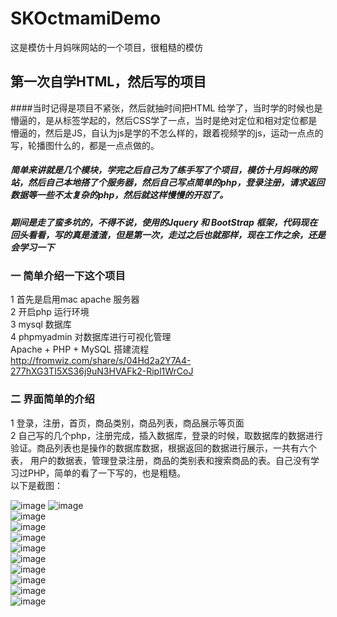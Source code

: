 # SKOctmamiDemo
这是模仿十月妈咪网站的一个项目，很粗糙的模仿
## 第一次自学HTML，然后写的项目
####当时记得是项目不紧张，然后就抽时间把HTML 给学了，当时学的时候也是懵逼的，是从标签学起的，然后CSS学了一点，当时是绝对定位和相对定位都是懵逼的，然后是JS，自认为js是学的不怎么样的，跟着视频学的js，运动一点点的写，轮播图什么的，都是一点点做的。 
##### 简单来讲就是几个模块，学完之后自己为了练手写了个项目，模仿十月妈咪的网站，然后自己本地搭了个服务器，然后自己写点简单的php，登录注册，请求返回数据等一些不太复杂的php，然后就这样慢慢的开怼了。
##### 期间是走了蛮多坑的，不得不说，使用的Jquery 和 BootStrap 框架，代码现在回头看看，写的真是渣渣，但是第一次，走过之后也就那样，现在工作之余，还是会学习一下
### 一 简单介绍一下这个项目  
1 首先是启用mac apache 服务器  
2 开启php 运行环境  
3 mysql 数据库  
4 phpmyadmin 对数据库进行可视化管理   
Apache + PHP + MySQL
搭建流程
http://fromwiz.com/share/s/04Hd2a2Y7A4-277hXG3TI5XS36j9uN3HVAFk2-Ripl1WrCoJ

### 二 界面简单的介绍  
1 登录，注册，首页，商品类别，商品列表，商品展示等页面  
2 自己写的几个php，注册完成，插入数据库，登录的时候，取数据库的数据进行验证。商品列表也是操作的数据库数据，根据返回的数据进行展示，一共有六个表，
用户的数据表，管理登录注册，商品的类别表和搜索商品的表。自己没有学习过PHP，简单的看了一下写的，也是粗糙。  
以下是截图：


![image](https://github.com/AlexanderYeah/SKOctmamiDemo/blob/master/SKOctmamiDemo/screen_shot/phpmyadmin%20%E7%95%8C%E9%9D%A2.png)
![image](https://github.com/AlexanderYeah/SKOctmamiDemo/blob/master/SKOctmamiDemo/screen_shot/%E5%95%86%E5%93%81%E9%A1%B5%E9%9D%A2.png)  
![image](https://github.com/AlexanderYeah/SKOctmamiDemo/blob/master/SKOctmamiDemo/screen_shot/%E5%95%86%E5%93%81%E9%A1%B5%E9%9D%A2_%E6%94%BE%E5%A4%A7%E9%95%9C.png)  
![image](https://github.com/AlexanderYeah/SKOctmamiDemo/blob/master/SKOctmamiDemo/screen_shot/%E6%90%9C%E7%B4%A2%E7%BB%93%E6%9E%9C%E9%A1%B5%E9%9D%A2.png)  
![image](https://github.com/AlexanderYeah/SKOctmamiDemo/blob/master/SKOctmamiDemo/screen_shot/%E6%B3%A8%E5%86%8C.png)  
![image](https://github.com/AlexanderYeah/SKOctmamiDemo/blob/master/SKOctmamiDemo/screen_shot/%E7%99%BB%E5%BD%95.png)  
![image](https://github.com/AlexanderYeah/SKOctmamiDemo/blob/master/SKOctmamiDemo/screen_shot/%E7%B1%BB%E5%88%AB.png)  
![image](https://github.com/AlexanderYeah/SKOctmamiDemo/blob/master/SKOctmamiDemo/screen_shot/%E8%B4%AD%E7%89%A9%E8%BD%A6%E9%A1%B5%E9%9D%A2.png)  
![image](https://github.com/AlexanderYeah/SKOctmamiDemo/blob/master/SKOctmamiDemo/screen_shot/%E9%A6%96%E9%A1%B5_1.png)  
![image](https://github.com/AlexanderYeah/SKOctmamiDemo/blob/master/SKOctmamiDemo/screen_shot/%E9%A6%96%E9%A1%B5_2.png)  
![image](https://github.com/AlexanderYeah/SKOctmamiDemo/blob/master/SKOctmamiDemo/screen_shot/%E9%A6%96%E9%A1%B5_3.png)

